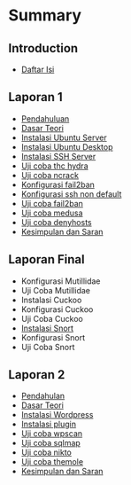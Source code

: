 # Summary

## Introduction

* [Daftar Isi](README.md)

## Laporan 1

* [Pendahuluan](laporan-1/README.md)
* [Dasar Teori](laporan-1/dasar-teori.md)
* [Instalasi Ubuntu Server](laporan-1/instalasi-ubuntu-server.md)
* [Instalasi Ubuntu Desktop](laporan-1/instalasi-ubuntu-desktop.md)
* [Instalasi SSH Server](laporan-1/instalasi-ssh-server.md)
* [Uji coba thc hydra](laporan-1/uji-coba-thc-hydra.md)
* [Uji coba ncrack](laporan-1/uji-coba-ncrack.md)
* [Konfigurasi fail2ban](laporan-1/konfigurasi-fail2ban.md)
* [Konfigurasi ssh non default](laporan-1/konfigurasi-ssh-non-default.md)
* [Uji coba fail2ban](laporan-1/uji-coba-fail2ban.md)
* [Uji coba medusa](laporan-1/uji-coba-medusa.md)
* [Uji coba denyhosts](laporan-1/uji-coba-denyhosts.md)
* [Kesimpulan dan Saran](laporan-1/kesimpulan-dan-saran.md)

## Laporan Final

* Konfigurasi Mutillidae
* Uji Coba Mutillidae
* Instalasi Cuckoo
* Konfigurasi Cuckoo
* Uji Coba Cuckoo
* [Instalasi Snort](laporan-final/instalasi-snort.md)
* Konfigurasi Snort
* Uji Coba Snort

## Laporan 2

* [Pendahulan](laporan-2/README.md)
* [Dasar Teori](laporan-2/dasar-teori.md)
* [Instalasi Wordpress](laporan-2/instalasi-wordpress.md)
* [Instalasi plugin](laporan-2/instalasi-plugin.md)
* [Uji coba wpscan](laporan-2/uji-sql-injection-wpscan.md)
* [Uji coba sqlmap](laporan-2/uji-sql-injection-sqlmap.md)
* [Uji coba nikto](laporan-2/uji-coba-nikto.md)
* [Uji coba themole](laporan-2/uji-coba-themole.md)
* [Kesimpulan dan Saran](laporan-2/kesimpulan-dan-saran.md)

